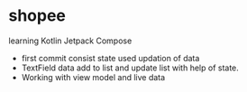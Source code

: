 # shopee
learning Kotlin Jetpack Compose
- first commit consist state used updation of data
- TextField data  add to list and update list with help of state.
- Working with view model and live data
